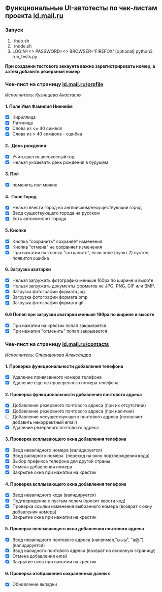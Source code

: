 ## Функциональные UI-автотесты по чек-листам проекта [id.mail.ru](https://id.mail.ru)
### Запуск
1.  ./hub.sh
2.  ./node.sh
3.  LOGIN=<> PASSWORD=<> BROWSER='FIREFOX' [optional] python3 run_tests.py

**При создании тестового аккаунта важно зарегистрировать номер, а затем добавить резервный номер** 

### Чек-лист на страницу [id.mail.ru/profile](https://id.mail.ru/profile)

*Исполнитель: Кузнецова Анастасия*  

#### 1. Поле Имя Фамилия Никнейм

- [x] Кириллица
- [x] Латиница
- [x] Cлова из <= 40 символ
- [x] Слова из > 40 символа - ошибка

#### 2.  День рождения

- [x] Учитывается високосный год
- [x] Нельзя указывать день рождения в будущем

#### 3. Пол

- [x] поменять пол можно

#### 4.  Поле Город

- [x] Нельзя ввести город на английском/несуществующий город
- [x] Ввод существующего города на русском
- [x] Есть автокомплит города

#### 5. Кнопки

- [x] Кнопка "сохранить" сохраняет изменения
- [x] Кнопка "отмена" не сохраняет изменения 
- [x] При нажатии на кнопку "сохранить", если поле (пункт 2) пустое, появится ошибка

#### 6. Загрузка аватарки

- [X] Нельзя загружать фотографию меньше 160px по ширине и высоте
- [X] Нельзя загружать документы форматов не JPG, PNG, GIF или BMP.
- [X] Загрузка фотографии формата jpg 
- [x] Загрузка фотографии формата bmp 
- [x] Загрузка фотографии формата gif 

#### 6.6 Попап при загрузки аватарки меньше 160px по ширине и высоте

- [x] При нажатии на крестик попап закрывается
- [X] При нажатии "отменить" попап закрывается

### Чек-лист на страницу [id.mail.ru/contacts](https://id.mail.ru/contacts)

*Исполнитель: Спиридонова Александра*  

#### 1. Проверка функциональности добавления телефона

- [x] Удаление привязанного номера телефона 
- [x] Удаление еще не проверенного номера телефона 

#### 2. Проверка функциональности добавления почтового адреса

- [x] Добавление резервного почтового адреса (при их отсутствии)
- [x] Добавление резервного почтового адреса (при наличии)
- [ ] Добавление несуществующего почтового адреса (позволяет добавить некорректный email)
- [x] Удаление резервного почтово.го адреса

#### 3. Проверка всплывающего окна добавления телефона

- [x] Ввод невалидного номера (валидируется)
- [x] Ввод валидного номера  (переход на окно подтверждения кода)
- [x] Выбор префикса телефона для другой страны
- [x] Отмена добавления номера
- [x] Закрытие окна при нажатии на крестик

#### 4. Проверка всплывающего окна добавления телефона

- [x] Ввод невалидного кода (валидируется)
- [x] Подтверждение с пустым полем (просит ввести код)
- [x] Проверка ссылки изменения выбранного номера (возврат к окну добавления номера)
- [x] Закрытие окна при нажатии на крестик

#### 5. Проверка всплывающего окна добавления почтового адреса

- [x] Ввод невалидного почтового адреса (например,"ыыы", "a@.") (валидируется)
- [x] Ввод валидного почтового адреса (возврат на основную страницу)
- [x] Отмена добавления email
- [x] Закрытие окна при нажатии на крестик

#### 6. Проверка отображения сохраненных данных

- [x] Обновление вкладки 